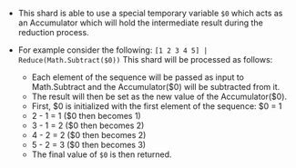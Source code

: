 - This shard is able to use a special temporary variable `$0` which acts as an Accumulator which will hold the intermediate result during the reduction process.

- For example consider the following: `[1 2 3 4 5] | Reduce(Math.Subtract($0))`
  This shard will be processed as follows:
  - Each element of the sequence will be passed as input to Math.Subtract and the Accumulator($0) will be subtracted from it.
  - The result will then be set as the new value of the Accumulator($0).
  - First, $0 is initialized with the first element of the sequence: $0 = 1
  - 2 - 1 = 1 ($0 then becomes 1)
  - 3 - 1 = 2 ($0 then becomes 2)
  - 4 - 2 = 2 ($0 then becomes 2)
  - 5 - 2 = 3 ($0 then becomes 3)
  - The final value of `$0` is then returned.